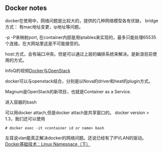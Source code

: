 Docker notes
-------------

docker在使用中，网络问题是比较大的，提供的几种网络模型各有优缺，
bridge 方式： 有mac地址变更，ip地址等问题。

 -p -P来映射port, 在container内部是用iptables来实现的，最多只能处理65535个连接。在大网站里这是不可能接受的。



host:方式，会有端口冲突。但是可以通过上层的编排系统来解决。是新浪目前使用的方式。



InfoQ的视频[Docker与OpenStack](http://www.infoq.com/cn/presentations/docker-and-openstack?utm_campaign=infoq_content&utm_source=infoq&utm_medium=feed&utm_term=global)


docker可以与openstack结合，分别是以Nova的driver和heat的plugin方式。

Magnum是OpenStack的新项目，也就是Container as a Service.


进入容器的bash

可以用docker attach,但是docker attach是共享窗口的。
docker version > 1.3，我们还可以使用
```
# docker exec -it <container id or name> bash
```

左耳说vlan能真正解决docker的网络问题。还说已经有了IPVLAN的驱动。   
[Docker基础技术：Linux Namespace（下）](http://coolshell.cn/articles/17029.html)


